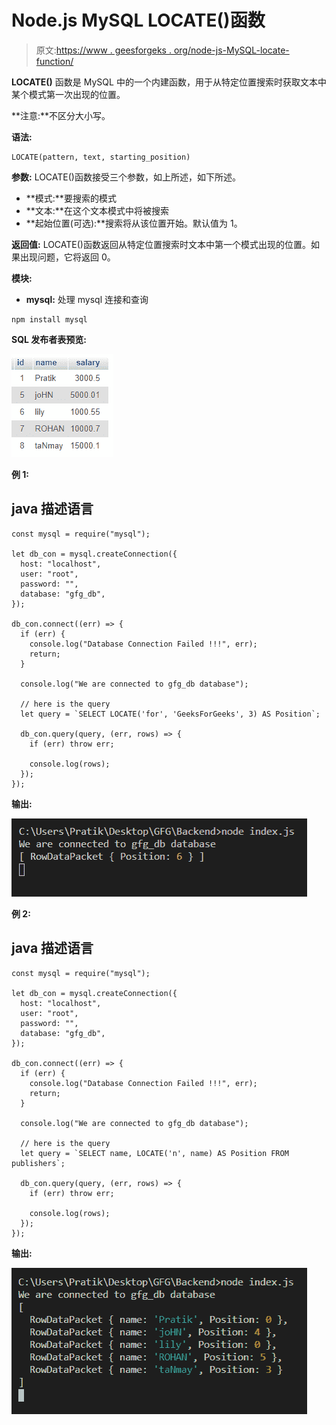 # Node.js MySQL LOCATE()函数

> 原文:[https://www . geesforgeks . org/node-js-MySQL-locate-function/](https://www.geeksforgeeks.org/node-js-mysql-locate-function/)

**LOCATE()** 函数是 MySQL 中的一个内建函数，用于从特定位置搜索时获取文本中某个模式第一次出现的位置。

**注意:**不区分大小写。

**语法:**

```
LOCATE(pattern, text, starting_position)
```

**参数:** LOCATE()函数接受三个参数，如上所述，如下所述。

*   **模式:**要搜索的模式
*   **文本:**在这个文本模式中将被搜索
*   **起始位置(可选):**搜索将从该位置开始。默认值为 1。

**返回值:** LOCATE()函数返回从特定位置搜索时文本中第一个模式出现的位置。如果出现问题，它将返回 0。

**模块:**

*   **mysql:** 处理 mysql 连接和查询

```
npm install mysql
```

**SQL 发布者表预览:**

![](img/862e0dc0654aee673b376e8190bacaa5.png)

**例 1:**

## java 描述语言

```
const mysql = require("mysql");

let db_con = mysql.createConnection({
  host: "localhost",
  user: "root",
  password: "",
  database: "gfg_db",
});

db_con.connect((err) => {
  if (err) {
    console.log("Database Connection Failed !!!", err);
    return;
  }

  console.log("We are connected to gfg_db database");

  // here is the query
  let query = `SELECT LOCATE('for', 'GeeksForGeeks', 3) AS Position`;

  db_con.query(query, (err, rows) => {
    if (err) throw err;

    console.log(rows);
  });
});
```

**输出:**

![](img/a1cbc7cb781f4dfe59e3838baf23c657.png)

**例 2:**

## java 描述语言

```
const mysql = require("mysql");

let db_con = mysql.createConnection({
  host: "localhost",
  user: "root",
  password: "",
  database: "gfg_db",
});

db_con.connect((err) => {
  if (err) {
    console.log("Database Connection Failed !!!", err);
    return;
  }

  console.log("We are connected to gfg_db database");

  // here is the query
  let query = `SELECT name, LOCATE('n', name) AS Position FROM publishers`;

  db_con.query(query, (err, rows) => {
    if (err) throw err;

    console.log(rows);
  });
});
```

**输出:**

![](img/15b7c8822e220229b16c875c103a308f.png)